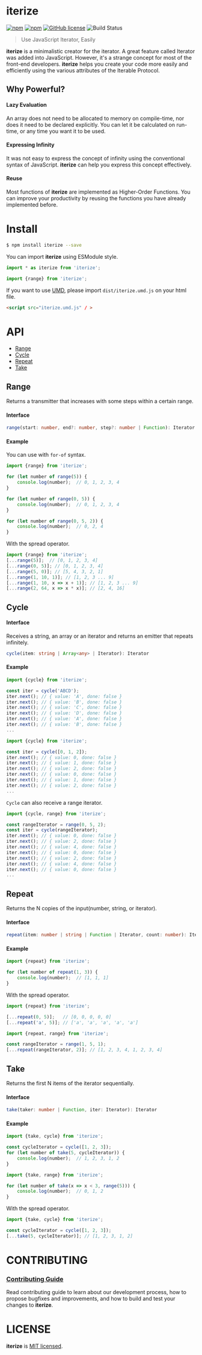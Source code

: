 # iterize

[![npm](https://img.shields.io/npm/v/iterize.svg)](https://www.npmjs.com/package/iterize)
[![npm](https://img.shields.io/npm/dt/iterize.svg)](https://www.npmjs.com/package/iterize)
[![GitHub license](https://img.shields.io/github/license/hg-pyun/iterize.svg)](https://github.com/hg-pyun/iterize/blob/master/LICENSE)
![Build Status](https://codebuild.ap-northeast-2.amazonaws.com/badges?uuid=eyJlbmNyeXB0ZWREYXRhIjoibC9MTUdiTUlIUkFGZzB3SThHMWc1WlI0N2I2TnhFT0RxcXozUVlrU1V6dk1iZzlyWHJvelRIMDJCMHowRE56cDc0N3NUcFIxQ0owSWlqektFR1JJaGI0PSIsIml2UGFyYW1ldGVyU3BlYyI6IkNnMUdYU01GTVpFbFpUNE0iLCJtYXRlcmlhbFNldFNlcmlhbCI6MX0%3D&branch=master)

> Use JavaScript Iterator, Easily 

**iterize** is a minimalistic creator for the iterator. A great feature called Iterator was added into JavaScript. However, it's a strange concept for most of the front-end developers.
**iterize** helps you create your code more easily and efficiently using the various attributes of the Iterable Protocol.

## Why Powerful?

#### Lazy Evaluation

An array does not need to be allocated to memory on compile-time, nor does it need to be declared explicitly. You can let it be calculated on run-time, or any time you want it to be used.

#### Expressing Infinity

It was not easy to express the concept of infinity using the conventional syntax of JavaScript. **iterize** can help you express this concept effectively.

#### Reuse

Most functions of **iterize** are implemented as Higher-Order Functions. You can improve your productivity by reusing the functions you have already implemented before.

# Install

```bash
$ npm install iterize --save
```

You can import **iterize** using ESModule style.

```js
import * as iterize from 'iterize';
```
```js
import {range} from 'iterize';
```
If you want to use [UMD](https://github.com/umdjs/umd), please import `dist/iterize.umd.js` on your html file.
```html
<script src="iterize.umd.js" / >
```

# API
- [Range](https://github.com/hg-pyun/iterize#range)
- [Cycle](https://github.com/hg-pyun/iterize#cycle)
- [Repeat](https://github.com/hg-pyun/iterize#repeat)
- [Take](https://github.com/hg-pyun/iterize#take)

## Range

Returns a transmitter that increases with some steps within a certain range.

#### Interface

```typescript
range(start: number, end?: number, step?: number | Function): Iterator
```

#### Example
You can use with `for-of` syntax.
```js
import {range} from 'iterize';

for (let number of range(5)) {
    console.log(number);  // 0, 1, 2, 3, 4
}

for (let number of range(0, 5)) {
    console.log(number);  // 0, 1, 2, 3, 4
}

for (let number of range(0, 5, 2)) {
    console.log(number);  // 0, 2, 4
}
```
With the spread operator.
```js
import {range} from 'iterize';
[...range(5)];  // [0, 1, 2, 3, 4]
[...range(0, 5)]; // [0, 1, 2, 3, 4]
[...range(5, 0)]; // [5, 4, 3, 2, 1]
[...range(1, 10, 1)]; // [1, 2, 3 ... 9]
[...range(1, 10, x => x + 1)]; // [1, 2, 3 ... 9]
[...range(2, 64, x => x * x)]; // [2, 4, 16]
```

## Cycle

#### Interface

Receives a string, an array or an iterator and returns an emitter that repeats infinitely.

```typescript
cycle(item: string | Array<any> | Iterator): Iterator
```

#### Example
```js
import {cycle} from 'iterize';

const iter = cycle('ABCD');
iter.next(); // { value: 'A', done: false }
iter.next(); // { value: 'B', done: false }
iter.next(); // { value: 'C', done: false }
iter.next(); // { value: 'D', done: false }
iter.next(); // { value: 'A', done: false }
iter.next(); // { value: 'B', done: false }
...
```

```js
import {cycle} from 'iterize';

const iter = cycle([0, 1, 2]);
iter.next(); // { value: 0, done: false }
iter.next(); // { value: 1, done: false }
iter.next(); // { value: 2, done: false }
iter.next(); // { value: 0, done: false }
iter.next(); // { value: 1, done: false }
iter.next(); // { value: 2, done: false }
...
```
`Cycle` can also receive a range iterator.
```js
import {cycle, range} from 'iterize';

const rangeIterator = range(0, 5, 2);
const iter = cycle(rangeIterator);
iter.next(); // { value: 0, done: false }
iter.next(); // { value: 2, done: false }
iter.next(); // { value: 4, done: false }
iter.next(); // { value: 0, done: false }
iter.next(); // { value: 2, done: false }
iter.next(); // { value: 4, done: false }
iter.next(); // { value: 0, done: false }
...
```

## Repeat
Returns the N copies of the input(number, string, or iterator).

#### Interface

```typescript
repeat(item: number | string | Function | Iterator, count: number): Iterator
```

#### Example
```js
import {repeat} from 'iterize';

for (let number of repeat(1, 3)) {
    console.log(number);  // [1, 1, 1]
}
```
With the spread operator.
```js
import {repeat} from 'iterize';

[...repeat(0, 5)];   // [0, 0, 0, 0, 0]
[...repeat('a', 5)]; // ['a', 'a', 'a', 'a', 'a']
```
```js
import {repeat, range} from 'iterize';

const rangeIterator = range(1, 5, 1);
[...repeat(rangeIterator, 2)]; // [1, 2, 3, 4, 1, 2, 3, 4]
```

## Take

Returns the first N items of the iterator sequentially.

#### Interface

```typescript
take(taker: number | Function, iter: Iterator): Iterator
```

#### Example
```js
import {take, cycle} from 'iterize';

const cycleIterator = cycle([1, 2, 3]);
for (let number of take(5, cycleIterator)) {
    console.log(number);  // 1, 2, 3, 1, 2
}
```
```js
import {take, range} from 'iterize';

for (let number of take(x => x < 3, range(5))) {
    console.log(number);  // 0, 1, 2
}
```
With the spread operator.
```js
import {take, cycle} from 'iterize';

const cycleIterator = cycle([1, 2, 3]);
[...take(5, cycleIterator)]; // [1, 2, 3, 1, 2]
```

# CONTRIBUTING

### [Contributing Guide](https://github.com/hg-pyun/iterize/blob/master/CONTRIBUTE.md)

Read contributing guide to learn about our development process, how to propose bugfixes and improvements, and how to build and test your changes to **iterize**.

# LICENSE

**iterize** is [MIT licensed](https://github.com/hg-pyun/iterize/blob/master/LICENSE).

